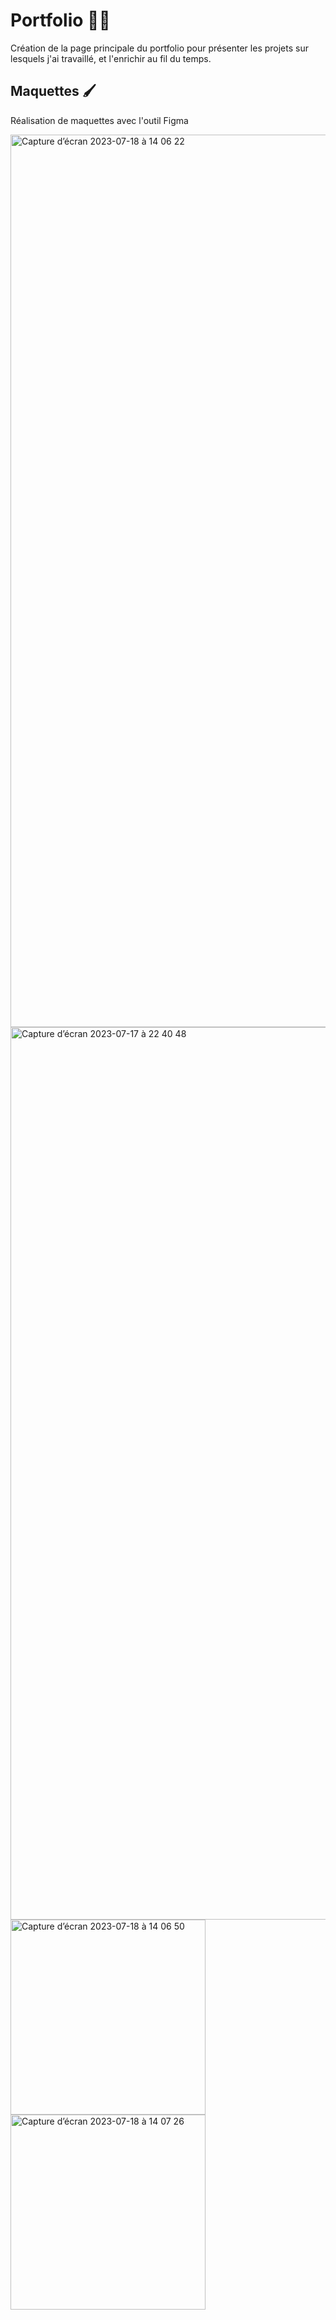# Portfolio 👩‍💻

Création de la page principale du portfolio pour présenter les projets sur lesquels j'ai travaillé, et l'enrichir au fil du temps.

## Maquettes  🖌️	

Réalisation de maquettes avec l'outil Figma

<img width="1428" alt="Capture d’écran 2023-07-18 à 14 06 22" src="https://github.com/b-khadija/b-khadija.portfolio/assets/77671984/daa25fba-d970-4093-a11f-61618ba322a5">

<img width="1428" alt="Capture d’écran 2023-07-17 à 22 40 48" src="https://github.com/b-khadija/b-khadija.portfolio/assets/77671984/7ca6080e-7e00-443e-b070-68cdc52477d4">

<img width="312" alt="Capture d’écran 2023-07-18 à 14 06 50" src="https://github.com/b-khadija/b-khadija.portfolio/assets/77671984/72c4420a-2fe7-42e9-89b3-9132534d20f2">

<img width="312" alt="Capture d’écran 2023-07-18 à 14 07 26" src="https://github.com/b-khadija/b-khadija.portfolio/assets/77671984/71029fc8-b1e1-4b9a-a9b0-014fadffebbb">
